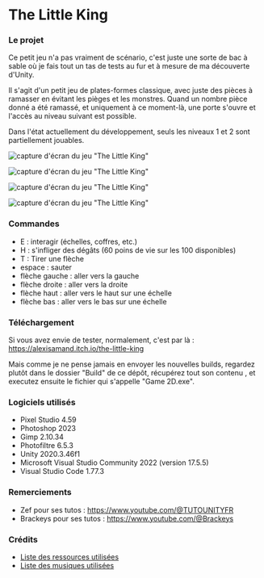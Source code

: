 # The Little King

### Le projet

Ce petit jeu n'a pas vraiment de scénario, c'est juste une sorte de bac à sable où je fais tout un tas de tests au fur et à mesure de ma découverte d'Unity. 

Il s'agit d'un petit jeu de plates-formes classique, avec juste des pièces à ramasser en évitant les pièges et les monstres. Quand un nombre pièce donné a été ramassé, et uniquement à ce moment-là, une porte s'ouvre et l'accès au niveau suivant est possible. 

Dans l'état actuellement du développement, seuls les niveaux 1 et 2 sont partiellement jouables.

![capture d'écran du jeu "The Little King"](https://boitasite.com//images/captures/capture-01.jpg)

![capture d'écran du jeu "The Little King"](https://boitasite.com//images/captures/capture-04.jpg)

![capture d'écran du jeu "The Little King"](https://boitasite.com//images/captures/capture-02.jpg)

![capture d'écran du jeu "The Little King"](https://boitasite.com//images/captures/capture-03.jpg)

### Commandes

- E : interagir (échelles, coffres, etc.)
- H : s'infliger des dégâts (60 poins de vie sur les 100 disponibles)
- T : Tirer une flèche
- espace : sauter
- flèche gauche : aller vers la gauche
- flèche droite : aller vers la droite
- flèche haut : aller vers le haut sur une échelle
- flèche bas : aller vers le bas sur une échelle

### Téléchargement

Si vous avez envie de tester, normalement, c'est par là : https://alexisamand.itch.io/the-little-king

Mais comme je ne pense jamais en envoyer les nouvelles builds, regardez plutôt dans le dossier "Build" de ce dépôt, récupérez tout son contenu , et executez ensuite le fichier qui s'appelle "Game 2D.exe".

### Logiciels utilisés

- Pixel Studio 4.59
- Photoshop 2023
- Gimp 2.10.34
- Photofiltre 6.5.3
- Unity 2020.3.46f1
- Microsoft Visual Studio Community 2022 (version 17.5.5)
- Visual Studio Code 1.77.3

### Remerciements

- Zef pour ses tutos : https://www.youtube.com/@TUTOUNITYFR
- Brackeys pour ses tutos : https://www.youtube.com/@Brackeys

### Crédits

- [Liste des ressources utilisées](https://github.com/AlexisAmand/The-Little-King/blob/master/ressources.md)
- [Liste des musiques utilisées](https://github.com/AlexisAmand/The-Little-King/blob/master/musics.md)


